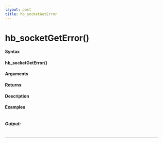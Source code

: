 ```yaml
---
layout: post
title: hb_socketGetError
---
```


# hb_socketGetError()


#### Syntax

#### hb_socketGetError()

#### Arguments

#### Returns

#### Description

#### Examples

```

```

##### Output:

```

```

---